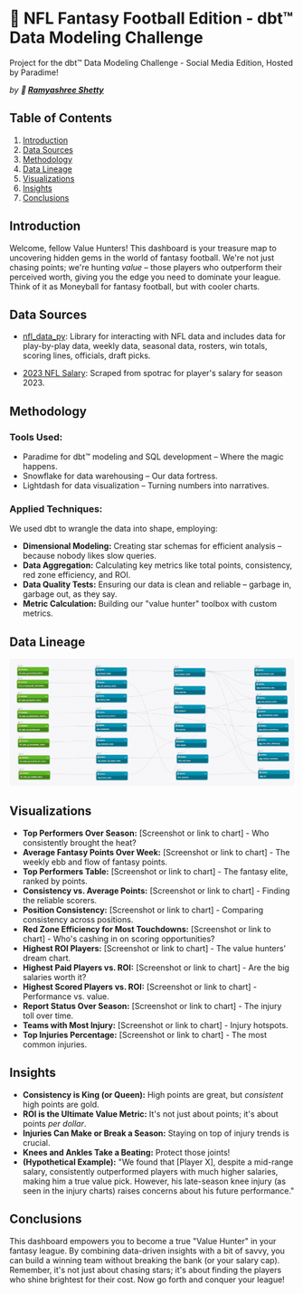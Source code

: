 # 🏈 NFL Fantasy Football Edition - dbt™ Data Modeling Challenge

Project for the dbt™ Data Modeling Challenge - Social Media Edition, Hosted by Paradime!

*by **👊 [Ramyashree Shetty](https://www.linkedin.com/in/ramyashree-shetty/)***

## Table of Contents

1. [Introduction](#introduction)
2. [Data Sources](#data-sources)
3. [Methodology](#methodology)
4. [Data Lineage](#data-lineage)
5. [Visualizations](#visualizations)
6. [Insights](#insights)
7. [Conclusions](#conclusions)

## Introduction

Welcome, fellow Value Hunters! This dashboard is your treasure map to uncovering hidden gems in the world of fantasy football. We're not just chasing points; we're hunting *value* – those players who outperform their perceived worth, giving you the edge you need to dominate your league.  Think of it as Moneyball for fantasy football, but with cooler charts. 


## Data Sources <a name="data-sources"></a>

*   [nfl_data_py](https://github.com/nflverse/nfl_data_py): Library for interacting with NFL data and includes data for play-by-play data, weekly data, seasonal data, rosters, win totals, scoring lines, officials, draft picks.

*   [2023 NFL Salary](https://www.spotrac.com/nfl/rankings/player/_/year/2023/sort/cap_base): Scraped from spotrac for player's salary for season 2023.

## Methodology

### Tools Used:

*   Paradime for dbt™ modeling and SQL development – Where the magic happens.
*   Snowflake for data warehousing –  Our data fortress.
*   Lightdash for data visualization – Turning numbers into narratives.


### Applied Techniques:

We used dbt to wrangle the data into shape, employing:

*   **Dimensional Modeling:** Creating star schemas for efficient analysis – because nobody likes slow queries.
*   **Data Aggregation:** Calculating key metrics like total points, consistency, red zone efficiency, and ROI.
*   **Data Quality Tests:** Ensuring our data is clean and reliable – garbage in, garbage out, as they say.
*   **Metric Calculation:**  Building our "value hunter" toolbox with custom metrics.

## Data Lineage
![image](images/lineage.png)


## Visualizations <a name="visualizations"></a>

*   **Top Performers Over Season:** [Screenshot or link to chart] - Who consistently brought the heat?
*   **Average Fantasy Points Over Week:** [Screenshot or link to chart] - The weekly ebb and flow of fantasy points.
*   **Top Performers Table:** [Screenshot or link to chart] - The fantasy elite, ranked by points.
*   **Consistency vs. Average Points:** [Screenshot or link to chart] - Finding the reliable scorers.
*   **Position Consistency:** [Screenshot or link to chart] - Comparing consistency across positions.
*   **Red Zone Efficiency for Most Touchdowns:** [Screenshot or link to chart] - Who's cashing in on scoring opportunities?
*   **Highest ROI Players:** [Screenshot or link to chart] - The value hunters' dream chart.
*   **Highest Paid Players vs. ROI:** [Screenshot or link to chart] - Are the big salaries worth it?
*   **Highest Scored Players vs. ROI:** [Screenshot or link to chart] - Performance vs. value.
*   **Report Status Over Season:** [Screenshot or link to chart] - The injury toll over time.
*   **Teams with Most Injury:** [Screenshot or link to chart] - Injury hotspots.
*   **Top Injuries Percentage:** [Screenshot or link to chart] - The most common injuries.

## Insights <a name="insights"></a>

*   **Consistency is King (or Queen):**  High points are great, but *consistent* high points are gold.
*   **ROI is the Ultimate Value Metric:**  It's not just about points; it's about points *per dollar*.
*   **Injuries Can Make or Break a Season:**  Staying on top of injury trends is crucial.
*   **Knees and Ankles Take a Beating:**  Protect those joints!
*   **(Hypothetical Example):**  "We found that [Player X], despite a mid-range salary, consistently outperformed players with much higher salaries, making him a true value pick. However, his late-season knee injury (as seen in the injury charts) raises concerns about his future performance."

## Conclusions <a name="conclusions"></a>

This dashboard empowers you to become a true "Value Hunter" in your fantasy league.  By combining data-driven insights with a bit of savvy, you can build a winning team without breaking the bank (or your salary cap).  Remember, it's not just about chasing stars; it's about finding the players who shine brightest for their cost.  Now go forth and conquer your league!